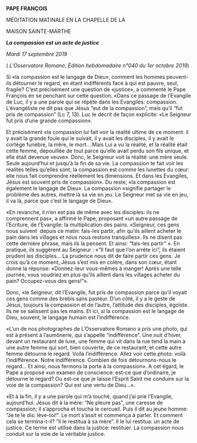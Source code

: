 **PAPE FRANÇOIS**

MÉDITATION MATINALE EN LA CHAPELLE DE LA

MAISON SAINTE-MARTHE

***La compassion est un acte de justice***

*Mardi 17 septembre 2019*

( *L'Osservatore Romano*, *Édition hebdomadaire n°040 du 1er octobre 2019*)

Si «la compassion est le langage de Dieu», comment les hommes peuvent-ils détourner le regard, en étant indifférents face à qui est pauvre, seul, fragile? C’est précisément une question de «justice», a commenté le Pape François en se penchant sur cette question. «Dans ce passage de l’Evangile de Luc, il y a une parole qui se répète dans les Evangiles: compassion. L’évangéliste ne dit pas que Jésus “eut de la compassion”, mais qu’il “fut pris de compassion” (Lc 7, 13). Luc le décrit de façon explicite: «Le Seigneur fut pris d’une grande compassion».

Et précisément «la compassion lui fait voir la réalité ultime de ce moment: il y avait la grande foule qui le suivait, il y avait les disciples, il y avait le cortège funèbre, la mère, le mort... Mais Lui a vu la réalité, et la réalité était cette femme, dépouillée de tout parce qu’elle avait perdu son fils unique, et elle était devenue veuve». Donc, le Seigneur voit la réalité: une mère seule. Seule aujourd’hui et jusqu’à la fin de sa vie. La compassion te fait voir les réalités telles qu’elles sont; la compassion est comme les lunettes du cœur: elle nous fait comprendre réellement les dimensions. Et dans les Evangiles, Jésus est souvent pris de compassion». Du reste, «la compassion est également le langage de Dieu». La compassion «signifie partager le problème des autres, mettre là sa vie en jeu. Le Seigneur met sa vie en jeu, il va là, parce que c’est le langage de Dieu».

«En revanche, il n’en est pas de même avec les disciples: ils ne comprennent pas», a affirmé le Pape, proposant «un autre passage de l’Ecriture, de l’Evangile: la multiplication des pains. «Seigneur, ces gens nous suivent  depuis ce matin: fais-les partir, afin qu’ils aillent acheter le pain dans les villages et nous nous restons tranquilles». Ils ne disent pas cette dernière phrase, mais ils la pensent. Et ainsi: “fais-les partir” ». En pratique, ils suggèrent au Seigneur : «“Il faut que l’on arrête ici”, ils étaient prudent les disciples... La prudence nous dit de faire partir ces gens. Je crois qu’à ce moment, Jésus s’est mis en colère, dans son cœur, étant donné la réponse: «Donnez-leur vous-mêmes à manger! Après une telle journée, vous voudriez en plus qu’ils aillent dans les villages acheter du pain? Occupez-vous des gens!”».

Donc, «le Seigneur, dit l’Evangile, fut pris de compassion parce qu’il voyait ces gens comme des brebis sans pasteur. D’un côté, il y a le geste de Jésus, toujours la compassion et de l’autre, l’attitude des disciples, égoïste. Ils ne se salissent pas les mains. Et ici, si la compassion est le langage de Dieu, souvent, le langage humain est l’indifférence.

«L’un de nos photographes de L’Osservatore Romano a pris une photo, qui est à présent à l’aumônerie, qui s’appelle “indifférence”. Une nuit d’hiver, devant un restaurant de luxe, une femme qui vit dans la rue tend la main à une autre femme qui sort, bien couverte, de ce restaurant; et cette autre femme détourne le regard. Voilà l’indifférence. Allez voir cette photo: voilà l’indifférence. Notre indifférence. Combien de fois détournons-nous le regard... Et ainsi, nous fermons la porte à la compassion». A cet égard, le Pape a proposé «un examen de conscience: est-ce que d’ordinaire, je détourne le regard? Ou est-ce que je laisse l’Esprit Saint me conduire sur la voie de la compassion? Qui est une vertu de Dieu...».

«Et à la fin, il y a une parole qui m’a touché, quand j’ai prié l’Evangile, aujourd’hui. Jésus dit à la mère: “Ne pleure pas”, une caresse de compassion; il s’approcha et toucha le cercueil. Puis il dit au jeune homme: “Je te le dis: lève-toi!”. Le mort s’assit et commença à parler. Et comment cela se termina-t-il? “Il le restitua à sa mère”. Il le lui restitua: un acte de justice. Ce terme est utilisé dans la justice: restituer. La compassion nous conduit sur la voie de la véritable justice.